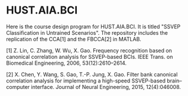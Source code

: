 # HUST.AIA.BCI

Here is the course design program for HUST.AIA.BCI. It is titled "SSVEP Classification in Untrained Scenarios".
The repository includes the replication of the CCA[1] and the FBCCA[2] in MATLAB. 

[1] Z. Lin, C. Zhang, W. Wu, X. Gao. Frequency recognition based on canonical correlation analysis for SSVEP-based BCIs. IEEE Trans. on Biomedical Engineering, 2006, 53(12):2610–2614.

[2] X. Chen, Y. Wang, S. Gao, T.-P. Jung, X. Gao. Filter bank canonical correlation analysis for implementing a high-speed SSVEP-based brain–computer interface. Journal of Neural Engineering, 2015, 12(4):046008.



